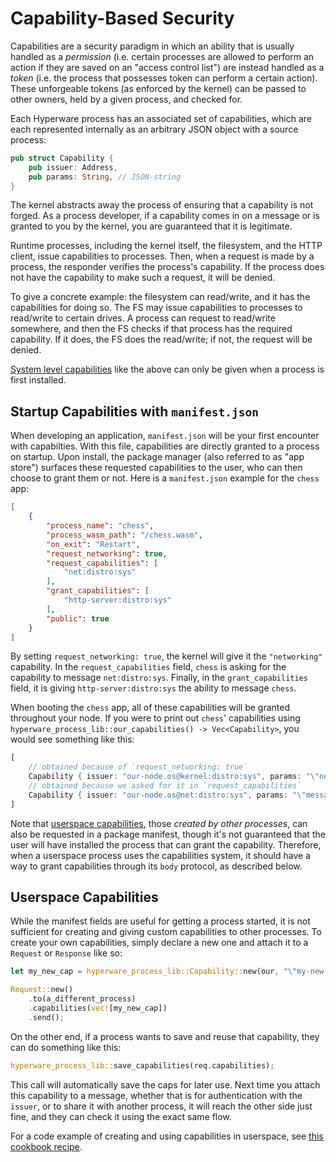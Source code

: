# Capability-Based Security

Capabilities are a security paradigm in which an ability that is usually handled as a *permission* (i.e. certain processes are allowed to perform an action if they are saved on an "access control list") are instead handled as a *token* (i.e. the process that possesses token can perform a certain action).
These unforgeable tokens (as enforced by the kernel) can be passed to other owners, held by a given process, and checked for.

Each Hyperware process has an associated set of capabilities, which are each represented internally as an arbitrary JSON object with a source process:

```rust
pub struct Capability {
    pub issuer: Address,
    pub params: String, // JSON-string
}
```
The kernel abstracts away the process of ensuring that a capability is not forged.
As a process developer, if a capability comes in on a message or is granted to you by the kernel, you are guaranteed that it is legitimate.

Runtime processes, including the kernel itself, the filesystem, and the HTTP client, issue capabilities to processes.
Then, when a request is made by a process, the responder verifies the process's capability.
If the process does not have the capability to make such a request, it will be denied.

To give a concrete example: the filesystem can read/write, and it has the capabilities for doing so.
The FS may issue capabilities to processes to read/write to certain drives.
A process can request to read/write somewhere, and then the FS checks if that process has the required capability.
If it does, the FS does the read/write; if not, the request will be denied.

[System level capabilities](#startup-capabilities-with-manifestjson) like the above can only be given when a process is first installed.


## Startup Capabilities with `manifest.json`

When developing an application, `manifest.json` will be your first encounter with capabilties. With this file, capabilities are directly granted to a process on startup.
Upon install, the package manager (also referred to as "app store") surfaces these requested capabilities to the user, who can then choose to grant them or not.
Here is a `manifest.json` example for the `chess` app:
```json
[
    {
        "process_name": "chess",
        "process_wasm_path": "/chess.wasm",
        "on_exit": "Restart",
        "request_networking": true,
        "request_capabilities": [
            "net:distro:sys"
        ],
        "grant_capabilities": [
            "http-server:distro:sys"
        ],
        "public": true
    }
]
```
By setting `request_networking: true`, the kernel will give it the `"networking"` capability. In the `request_capabilities` field, `chess` is asking for the capability to message `net:distro:sys`.
Finally, in the `grant_capabilities` field, it is giving `http-server:distro:sys` the ability to message `chess`.

When booting the `chess` app, all of these capabilities will be granted throughout your node.
If you were to print out `chess`' capabilities using `hyperware_process_lib::our_capabilities() -> Vec<Capability>`, you would see something like this:

```rust
[
    // obtained because of `request_networking: true`
    Capability { issuer: "our-node.os@kernel:distro:sys", params: "\"network\"" },
    // obtained because we asked for it in `request_capabilities`
    Capability { issuer: "our-node.os@net:distro:sys", params: "\"messaging\"" }
]
```
Note that [userspace capabilities](#userspace-capabilities), those *created by other processes*, can also be requested in a package manifest, though it's not guaranteed that the user will have installed the process that can grant the capability.
Therefore, when a userspace process uses the capabilities system, it should have a way to grant capabilities through its `body` protocol, as described below.

## Userspace Capabilities

While the manifest fields are useful for getting a process started, it is not sufficient for creating and giving custom capabilities to other processes.
To create your own capabilities, simply declare a new one and attach it to a `Request` or `Response` like so:

```rust
let my_new_cap = hyperware_process_lib::Capability::new(our, "\"my-new-capability\"");

Request::new()
    .to(a_different_process)
    .capabilities(vec![my_new_cap])
    .send();
```

On the other end, if a process wants to save and reuse that capability, they can do something like this:

```rust
hyperware_process_lib::save_capabilities(req.capabilities);
```
This call will automatically save the caps for later use.
Next time you attach this capability to a message, whether that is for authentication with the `issuer`, or to share it with another process, it will reach the other side just fine, and they can check it using the exact same flow.

For a code example of creating and using capabilities in userspace, see [this cookbook recipe](../../cookbook/creating_and_using_capabilities.md).
